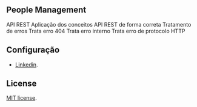 ## People Management
API REST
Aplicação dos conceitos API REST de forma correta
Tratamento de erros
    Trata erro 404
    Trata erro interno
    Trata erro de protocolo HTTP

## Configuração

- [Linkedin](https://www.linkedin.com/in/devidy-oliveira-2aa7533b/).



## License
[MIT license](https://opensource.org/licenses/MIT).
